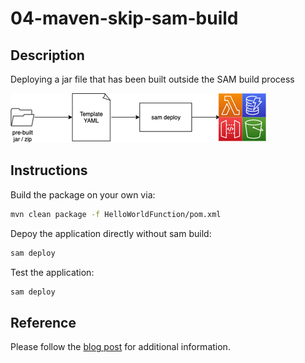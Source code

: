 # 04-maven-skip-sam-build

## Description

Deploying a jar file that has been built outside the SAM build process

![Overview](../resources/sam_skip.png)

## Instructions

Build the package on your own via:

```bash
mvn clean package -f HelloWorldFunction/pom.xml
```

Depoy the application directly without sam build:

```bash
sam deploy
```

Test the application:

```bash
sam deploy
```

## Reference

Please follow the [blog post]() for additional information.